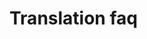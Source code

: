 <!--
created_at: '2015-01-13 13:25:53'
updated_at: '2015-01-13 18:04:49'
authors:
    - 'Lionel Lecaque'
tags: {  }
-->

Translation faq
===============

